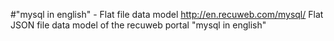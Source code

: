 #"mysql in english" - Flat file data model
http://en.recuweb.com/mysql/
Flat JSON file data model of the recuweb portal "mysql in english"
